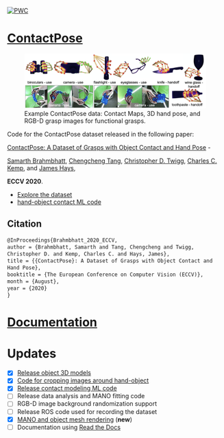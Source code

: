 [![PWC](https://img.shields.io/endpoint.svg?url=https://paperswithcode.com/badge/contactpose-a-dataset-of-grasps-with-object/grasp-contact-prediction-on-contactpose)](https://paperswithcode.com/sota/grasp-contact-prediction-on-contactpose?p=contactpose-a-dataset-of-grasps-with-object)


# [ContactPose](https://contactpose.cc.gatech.edu)

<figure>
<img src="readme_images/teaser.png" width="700">
<figcaption>Example ContactPose data: Contact Maps, 3D hand pose, and RGB-D grasp images for functional grasps.</figcaption>
</figure>

Code for the ContactPose dataset released in the following paper:

[ContactPose: A Dataset of Grasps with Object Contact and Hand Pose](https://contactpose.cc.gatech.edu) - 

[Samarth Brahmbhatt](https://samarth-robo.github.io/),
[Chengcheng Tang](https://scholar.google.com/citations?hl=en&user=WbG27wQAAAAJ),
[Christopher D. Twigg](https://scholar.google.com/citations?hl=en&user=aN-lQ0sAAAAJ),
[Charles C. Kemp](http://charliekemp.com/), and
[James Hays](https://www.cc.gatech.edu/~hays/),

**ECCV 2020**.

- [Explore the dataset](https://contactpose.cc.gatech.edu/contactpose_explorer.html)
- [hand-object contact ML code](https://github.com/samarth-robo/ContactPose-ML)

## Citation
```
@InProceedings{Brahmbhatt_2020_ECCV,
author = {Brahmbhatt, Samarth and Tang, Chengcheng and Twigg, Christopher D. and Kemp, Charles C. and Hays, James},
title = {{ContactPose}: A Dataset of Grasps with Object Contact and Hand Pose},
booktitle = {The European Conference on Computer Vision (ECCV)},
month = {August},
year = {2020}
}
```

# [Documentation](docs/doc.md)

# Updates
- [x] [Release object 3D models](docs/doc.md#3d-models-and-3d-printing)
- [x] [Code for cropping images around hand-object](demo.ipynb)
- [x] [Release contact modeling ML code](https://github.com/samarth-robo/ContactPose-ML)
- [ ] Release data analysis and MANO fitting code
- [ ] RGB-D image background randomization support
- [ ] Release ROS code used for recording the dataset
- [x] [MANO and object mesh rendering](docs/rendering.md) (**new**)
- [ ] Documentation using [Read the Docs](https://readthedocs.org)
